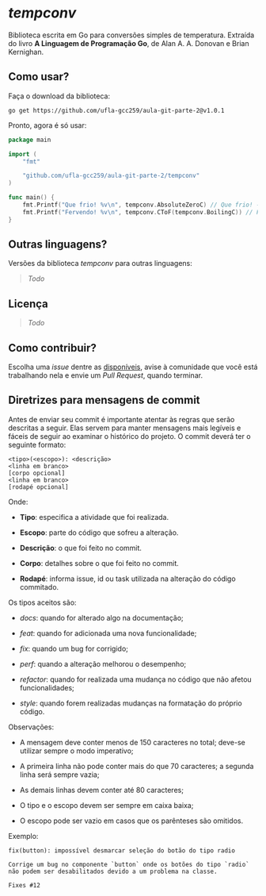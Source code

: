 *tempconv*
=====
Biblioteca escrita em Go para conversões simples de temperatura. Extraída do livro **A Linguagem de Programação Go**, de Alan A. A. Donovan e Brian Kernighan. 

Como usar?
----
Faça o download da biblioteca:

`go get https://github.com/ufla-gcc259/aula-git-parte-2@v1.0.1`

Pronto, agora é só usar:
```go
package main

import (
	"fmt"

	"github.com/ufla-gcc259/aula-git-parte-2/tempconv"
)

func main() {
	fmt.Printf("Que frio! %v\n", tempconv.AbsoluteZeroC) // Que frio! -273.15°C
	fmt.Printf("Fervendo! %v\n", tempconv.CToF(tempconv.BoilingC)) // Fervendo! 212°F
}
```

Outras linguagens?
----
Versões da biblioteca *tempconv* para outras linguagens:

> *Todo*


Licença
-----

> *Todo*


Como contribuir?
----
Escolha uma *issue* dentre as [disponíveis](https://github.com/ufla-gcc259/aula-git-parte-2/issues), avise à comunidade que você está trabalhando nela e envie um *Pull Request*, quando terminar.


Diretrizes para mensagens de commit
---

Antes de enviar seu commit é importante atentar às regras que serão descritas a seguir. Elas servem para manter mensagens mais legíveis e fáceis de seguir ao examinar o histórico do projeto. O commit deverá ter o seguinte formato:

```
<tipo>(<escopo>): <descrição>
<linha em branco>
[corpo opcional]
<linha em branco>
[rodapé opcional]

```

Onde: 

* **Tipo**: especifica a atividade que foi realizada.

* **Escopo**: parte do código que sofreu a alteração.

* **Descrição**: o que foi feito no commit.

* **Corpo**: detalhes sobre o que foi feito no commit.

* **Rodapé**: informa issue, id ou task utilizada na alteração do código commitado.


Os tipos aceitos são:

* *docs*: quando for alterado algo na documentação;

* *feat*: quando for adicionada uma nova funcionalidade;

* *fix*: quando um bug for corrigido;

* *perf*: quando a alteração melhorou o desempenho;

* *refactor*: quando for realizada uma mudança no código que não afetou funcionalidades;

* *style*: quando forem realizadas mudanças na formatação do próprio código.

Observações:

* A mensagem deve conter menos de 150 caracteres no total; deve-se utilizar sempre o modo imperativo;

* A primeira linha não pode conter mais do que 70 caracteres; a segunda linha será sempre vazia;

* As demais linhas devem conter até 80 caracteres;

* O tipo e o escopo devem ser sempre em caixa baixa;

* O escopo pode ser vazio em casos que os parênteses são omitidos.

Exemplo:

```
fix(button): impossível desmarcar seleção do botão do tipo radio

Corrige um bug no componente `button` onde os botões do tipo `radio` não podem ser desabilitados devido a um problema na classe.

Fixes #12

```